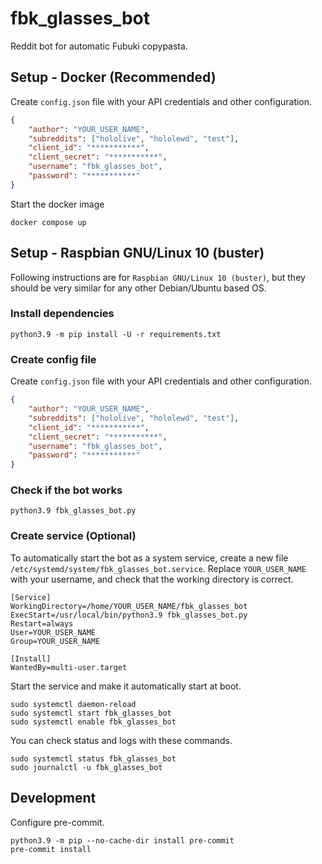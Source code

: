 # fbk_glasses_bot

Reddit bot for automatic Fubuki copypasta.


## Setup - Docker (Recommended)

Create `config.json` file with your API credentials and other configuration.

```json
{
    "author": "YOUR_USER_NAME",
    "subreddits": ["hololive", "hololewd", "test"],
    "client_id": "***********",
    "client_secret": "***********",
    "username": "fbk_glasses_bot",
    "password": "***********"
}
```

Start the docker image

```shell
docker compose up
```


## Setup - Raspbian GNU/Linux 10 (buster)

Following instructions are for `Raspbian GNU/Linux 10 (buster)`, but they should be very similar for any other Debian/Ubuntu based OS.

### Install dependencies

```shell
python3.9 -m pip install -U -r requirements.txt
```

### Create config file

Create `config.json` file with your API credentials and other configuration.

```json
{
    "author": "YOUR_USER_NAME",
    "subreddits": ["hololive", "hololewd", "test"],
    "client_id": "***********",
    "client_secret": "***********",
    "username": "fbk_glasses_bot",
    "password": "***********"
}
```

### Check if the bot works

```shell
python3.9 fbk_glasses_bot.py
```

### Create service (Optional)

To automatically start the bot as a system service, create a new file `/etc/systemd/system/fbk_glasses_bot.service`. Replace `YOUR_USER_NAME` with your username, and check that the working directory is correct.

```text
[Service]
WorkingDirectory=/home/YOUR_USER_NAME/fbk_glasses_bot
ExecStart=/usr/local/bin/python3.9 fbk_glasses_bot.py
Restart=always
User=YOUR_USER_NAME
Group=YOUR_USER_NAME

[Install]
WantedBy=multi-user.target
```

Start the service and make it automatically start at boot.

```shell
sudo systemctl daemon-reload
sudo systemctl start fbk_glasses_bot
sudo systemctl enable fbk_glasses_bot
```

You can check status and logs with these commands.

```shell
sudo systemctl status fbk_glasses_bot
sudo journalctl -u fbk_glasses_bot
```


## Development

Configure pre-commit.

```shell
python3.9 -m pip --no-cache-dir install pre-commit
pre-commit install
```
